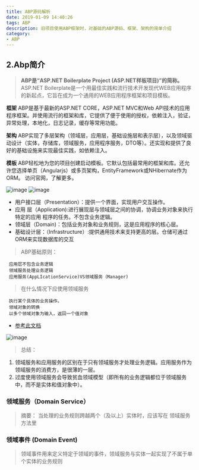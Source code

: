 ```yaml
---
title: ABP源码解析
date: 2019-01-09 14:40:26
tags: ABP
description: 旧项目使用ABP框架时，对基础的ABP源码、框架、架构的简单介绍
category:
- ABP
---
```



## 2.Abp简介
>**ABP是“ASP.NET Boilerplate Project (ASP.NET样板项目)”的简称。**
ASP.NET Boilerplate是一个用最佳实践和流行技术开发现代WEB应用程序的新起点，它旨在成为一个通用的WEB应用程序框架和项目模板。

**框架**
ABP是基于最新的ASP.NET CORE，ASP.NET MVC和Web API技术的应用程序框架。并使用流行的框架和库，它提供了便于使用的授权，依赖注入，验证，异常处理，本地化，日志记录，缓存等常用功能。

**架构**
ABP实现了多层架构（领域层，应用层，基础设施层和表示层），以及领域驱动设计（实体，存储库，领域服务，应用程序服务，DTO等）。还实现和提供了良好的基础设施来实现最佳实践，如依赖注入。

**模板**
ABP轻松地为您的项目创建启动模板。它默认包括最常用的框架和库。还允许您选择单页（Angularjs）或多页架构，EntityFramework或NHibernate作为ORM。
访问官网，了解更多。



![image](http://upload-images.jianshu.io/upload_images/2799767-02ef1335c8674fd4.png?imageMogr2/auto-orient/strip%7CimageView2/2/w/700)
![image](http://upload-images.jianshu.io/upload_images/2799767-4b13da08e87060d5.png?imageMogr2/auto-orient/strip%7CimageView2/2/w/700)

* 用户接口层（Presentation）：提供一个界面，实现用户交互操作。
* 应用 层（Application):进行展现层与领域层之间的协调，协调业务对象来执行特定的应用 程序的任务。不包含业务逻辑。
* 领域层（Domain)：包括业务对象和业务规则，这是应用程序的核心层。
* 基础设计层：（Infrastructure）:提供通用技术来支持更高的层。仓储可通过ORM来实现数据库的交互

> ABP基础原则：

	 应用层不包含业务逻辑
	 领域服务处理业务逻辑
	 应用服务(AppLIcationService)VS领域服务（Manager)


> 在什么情况下应使用领域服务

	 执行某个具体的业务操作。
	 领域对象的转换
	 以多个领域对象为输入，返回一个值对象

* [参考此文档](https://www.cnblogs.com/sheng-jie/p/6943213.html)

![image](https://upload-images.jianshu.io/upload_images/2799767-550ec13d4df50f8f.png?imageMogr2/auto-orient/strip%7CimageView2/2/w/1240)

 > 总结：
 1. 领域服务和应用服务的区别在于只有领域服务才处理业务逻辑。应用服务作为领域服务的消费方，是很薄的一层。
 2. 过度使用领域服务会导致贫血领域模型（即所有的业务逻辑都位于领域服务中，而不是实体和值对象中）。

 ### 领域服务（Domain Service）
 > 摘要： 当处理的业务规则跨越两个（及以上）实体时，应该写在 领域服务方法里

 ### 领域事件 (Domain Event)
> 领域事件用来定义特定于领域的事件，领域服务与实体一起实现了不属于单个实体的业务规则
